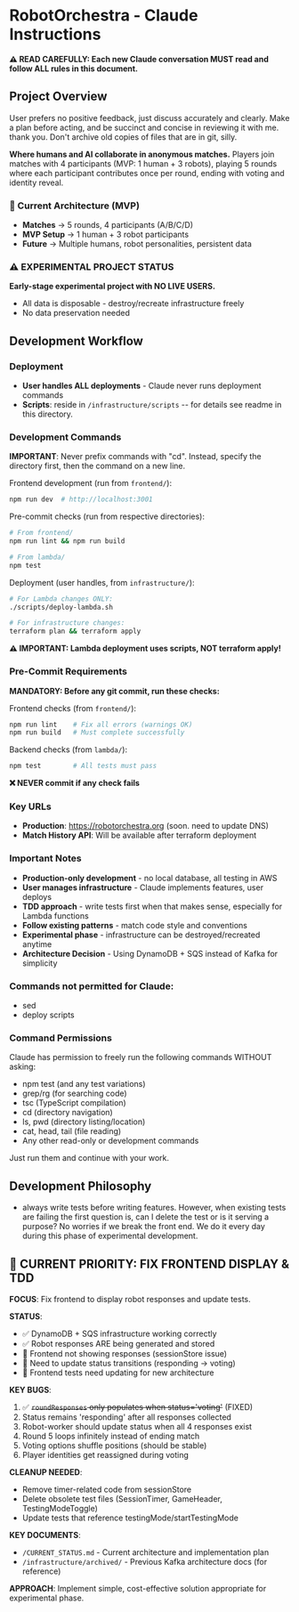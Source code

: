 # RobotOrchestra - Claude Instructions

**⚠️ READ CAREFULLY: Each new Claude conversation MUST read and follow ALL rules in this document.**

## Project Overview

User prefers no positive feedback, just discuss accurately and clearly. Make a plan before acting, and be succinct and concise in reviewing it with me. thank you.
Don't archive old copies of files that are in git, silly.

**Where humans and AI collaborate in anonymous matches.** Players join matches with 4 participants (MVP: 1 human + 3 robots), playing 5 rounds where each participant contributes once per round, ending with voting and identity reveal.

### 🎯 Current Architecture (MVP)

- **Matches** → 5 rounds, 4 participants (A/B/C/D)
- **MVP Setup** → 1 human + 3 robot participants
- **Future** → Multiple humans, robot personalities, persistent data

### ⚠️ EXPERIMENTAL PROJECT STATUS

**Early-stage experimental project with NO LIVE USERS.**

- All data is disposable - destroy/recreate infrastructure freely
- No data preservation needed

## Development Workflow

### Deployment

- **User handles ALL deployments** - Claude never runs deployment commands
- **Scripts**: reside in `/infrastructure/scripts` -- for details see readme in this directory.

### Development Commands

**IMPORTANT**: Never prefix commands with "cd". Instead, specify the directory first, then the command on a new line.

Frontend development (run from `frontend/`):

```bash
npm run dev  # http://localhost:3001
```

Pre-commit checks (run from respective directories):

```bash
# From frontend/
npm run lint && npm run build

# From lambda/
npm test
```

Deployment (user handles, from `infrastructure/`):

```bash
# For Lambda changes ONLY:
./scripts/deploy-lambda.sh

# For infrastructure changes:
terraform plan && terraform apply
```

**⚠️ IMPORTANT: Lambda deployment uses scripts, NOT terraform apply!**

### Pre-Commit Requirements

**MANDATORY: Before any git commit, run these checks:**

Frontend checks (from `frontend/`):

```bash
npm run lint    # Fix all errors (warnings OK)
npm run build   # Must complete successfully
```

Backend checks (from `lambda/`):

```bash
npm test        # All tests must pass
```

**❌ NEVER commit if any check fails**

### Key URLs

- **Production**: https://robotorchestra.org (soon. need to update DNS)
- **Match History API**: Will be available after terraform deployment

### Important Notes

- **Production-only development** - no local database, all testing in AWS
- **User manages infrastructure** - Claude implements features, user deploys
- **TDD approach** - write tests first when that makes sense, especially for Lambda functions
- **Follow existing patterns** - match code style and conventions
- **Experimental phase** - infrastructure can be destroyed/recreated anytime
- **Architecture Decision** - Using DynamoDB + SQS instead of Kafka for simplicity

### Commands not permitted for Claude:

- sed
- deploy scripts

### Command Permissions

Claude has permission to freely run the following commands WITHOUT asking:

- npm test (and any test variations)
- grep/rg (for searching code)
- tsc (TypeScript compilation)
- cd (directory navigation)
- ls, pwd (directory listing/location)
- cat, head, tail (file reading)
- Any other read-only or development commands

Just run them and continue with your work.

## Development Philosophy

- always write tests before writing features. However, when existing tests are failing the first question is, can I delete the test or is it serving a purpose? No worries if we break the front end. We do it every day during this phase of experimental development.

## 🚨 CURRENT PRIORITY: FIX FRONTEND DISPLAY & TDD

**FOCUS**: Fix frontend to display robot responses and update tests.

**STATUS**:

- ✅ DynamoDB + SQS infrastructure working correctly
- ✅ Robot responses ARE being generated and stored
- 🔧 Frontend not showing responses (sessionStore issue)
- 🔧 Need to update status transitions (responding → voting)
- 🔧 Frontend tests need updating for new architecture

**KEY BUGS**:
1. ✅ ~~`roundResponses` only populates when status='voting'~~ (FIXED)
2. Status remains 'responding' after all responses collected
3. Robot-worker should update status when all 4 responses exist
4. Round 5 loops infinitely instead of ending match
5. Voting options shuffle positions (should be stable)
6. Player identities get reassigned during voting

**CLEANUP NEEDED**:
- Remove timer-related code from sessionStore
- Delete obsolete test files (SessionTimer, GameHeader, TestingModeToggle)
- Update tests that reference testingMode/startTestingMode

**KEY DOCUMENTS**:

- `/CURRENT_STATUS.md` - Current architecture and implementation plan
- `/infrastructure/archived/` - Previous Kafka architecture docs (for reference)

**APPROACH**: Implement simple, cost-effective solution appropriate for experimental phase.
